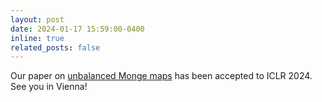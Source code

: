 ```yaml
---
layout: post
date: 2024-01-17 15:59:00-0400
inline: true
related_posts: false
---
```


Our paper on [unbalanced Monge maps](https://arxiv.org/pdf/2311.15100.pdf) has been accepted to ICLR 2024. See you in Vienna!
